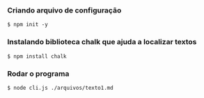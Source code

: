 ### Criando arquivo de configuração
```
$ npm init -y
```
### Instalando biblioteca chalk que ajuda a localizar textos
```
$ npm install chalk
```
### Rodar o programa
```
$ node cli.js ./arquivos/texto1.md
```
